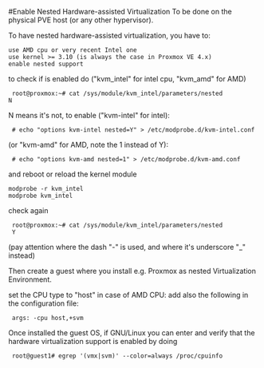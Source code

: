 #Enable Nested Hardware-assisted Virtualization
To be done on the physical PVE host (or any other hypervisor).

To have nested hardware-assisted virtualization, you have to:
```
use AMD cpu or very recent Intel one
use kernel >= 3.10 (is always the case in Proxmox VE 4.x)
enable nested support
```

to check if is enabled do ("kvm_intel" for intel cpu, "kvm_amd" for AMD)
```
 root@proxmox:~# cat /sys/module/kvm_intel/parameters/nested   
N
```

N means it's not, to enable ("kvm-intel" for intel):
```
 # echo "options kvm-intel nested=Y" > /etc/modprobe.d/kvm-intel.conf
```

(or "kvm-amd" for AMD, note the 1 instead of Y):
```
 # echo "options kvm-amd nested=1" > /etc/modprobe.d/kvm-amd.conf
```
 
and reboot or reload the kernel module
```
modprobe -r kvm_intel
modprobe kvm_intel
```
check again
```
 root@proxmox:~# cat /sys/module/kvm_intel/parameters/nested                    
 Y
```

(pay attention where the dash "-" is used, and where it's underscore "_" instead)

Then create a guest where you install e.g. Proxmox as nested Virtualization Environment.

set the CPU type to "host"
in case of AMD CPU: add also the following in the configuration file:
```
 args: -cpu host,+svm
```
Once installed the guest OS, if GNU/Linux you can enter and verify that the hardware virtualization support is enabled by doing
```
 root@guest1# egrep '(vmx|svm)' --color=always /proc/cpuinfo
```